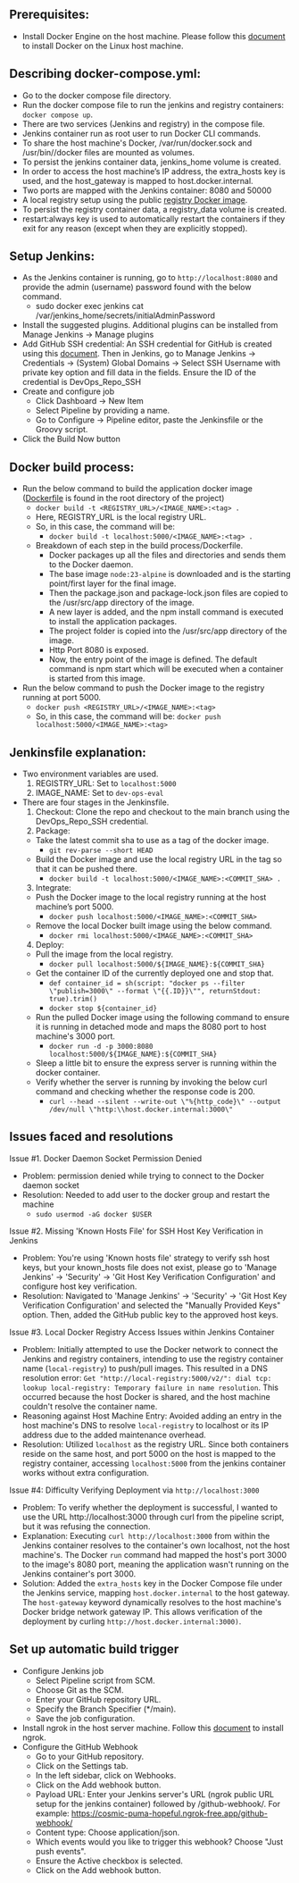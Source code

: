 ## Prerequisites:
- Install Docker Engine on the host machine. Please follow this [document](https://docs.docker.com/engine/install/ubuntu/#install-using-the-repository) to install Docker on the Linux host machine.

## Describing docker-compose.yml:
- Go to the docker compose file directory.
- Run the docker compose file to run the jenkins and registry containers: `docker compose up`.
- There are two services (Jenkins and registry) in the compose file.
- Jenkins container run as root user to run Docker CLI commands.
- To share the host machine's Docker, /var/run/docker.sock and /usr/bin//docker files are mounted as volumes.
- To persist the jenkins container data, jenkins_home volume is created.
- In order to access the host machine’s IP address, the extra_hosts key is used, and the host_gateway is mapped to host.docker.internal.
- Two ports are mapped with the Jenkins container: 8080 and 50000
- A local registry setup using the public [registry Docker image](https://hub.docker.com/_/registry).
- To persist the registry container data, a registry_data volume is created.
- restart:always key is used to automatically restart the containers if they exit for any reason (except when they are explicitly stopped).

## Setup Jenkins:
- As the Jenkins container is running, go to `http://localhost:8080` and provide the admin (username) password found with the below command.
  - sudo docker exec jenkins cat /var/jenkins_home/secrets/initialAdminPassword
- Install the suggested plugins. Additional plugins can be installed from Manage Jenkins -> Manage plugins
- Add GitHub SSH credential: An SSH credential for GitHub is created using this [document](https://docs.github.com/en/authentication/connecting-to-github-with-ssh/generating-a-new-ssh-key-and-adding-it-to-the-ssh-agent?platform=linux). Then in Jenkins, go to Manage Jenkins -> Credentials -> (System) Global Domains -> Select SSH Username with private key option and fill data in the fields. Ensure the ID of the credential is DevOps_Repo_SSH
- Create and configure job
  - Click Dashboard -> New Item
  - Select Pipeline by providing a name.
  - Go to Configure -> Pipeline editor, paste the Jenkinsfile or the Groovy script.
- Click the Build Now button

## Docker build process:
- Run the below command to build the application docker image ([Dockerfile](https://github.com/mustafizEnosis/node-express-hello-devfile-no-dockerfile/blob/main/Dockerfile) is found in the root directory of the project)
    - `docker build -t <REGISTRY_URL>/<IMAGE_NAME>:<tag> .`
    - Here, REGISTRY_URL is the local registry URL.
    - So, in this case, the command will be:
      - `docker build -t localhost:5000/<IMAGE_NAME>:<tag> .`
    - Breakdown of each step in the build process/Dockerfile.
      - Docker packages up all the files and directories and sends them to the Docker daemon.
      - The base image `node:23-alpine` is downloaded and is the starting point/first layer for the final image.
      - Then the package.json and package-lock.json files are copied to the /usr/src/app directory of the image.
      - A new layer is added, and the npm install command is executed to install the application packages.
      - The project folder is copied into the /usr/src/app directory of the image.
      - Http Port 8080 is exposed.
      - Now, the entry point of the image is defined. The default command is npm start which will be executed when a container is started from this image.
- Run the below command to push the Docker image to the registry running at port 5000.
  - `docker push <REGISTRY_URL>/<IMAGE_NAME>:<tag>`
  - So, in this case, the command will be: `docker push localhost:5000/<IMAGE_NAME>:<tag>`

## Jenkinsfile explanation: 
- Two environment variables are used.
  1. REGISTRY_URL: Set to `localhost:5000`
  2. IMAGE_NAME: Set to `dev-ops-eval`
- There are four stages in the Jenkinsfile.
  1. Checkout: Clone the repo and checkout to the main branch using the DevOps_Repo_SSH credential.
  2. Package:
    - Take the latest commit sha to use as a tag of the docker image.
      - `git rev-parse --short HEAD`
    - Build the Docker image and use the local registry URL in the tag so that it can be pushed there.
      - `docker build -t localhost:5000/<IMAGE_NAME>:<COMMIT_SHA> .`
  3. Integrate:
    - Push the Docker image to the local registry running at the host machine’s port 5000.
      - `docker push localhost:5000/<IMAGE_NAME>:<COMMIT_SHA>`
    - Remove the local Docker built image using the below command.
      - `docker rmi localhost:5000/<IMAGE_NAME>:<COMMIT_SHA>`
  4. Deploy:
    - Pull the image from the local registry.
      - `docker pull localhost:5000/${IMAGE_NAME}:${COMMIT_SHA}`
    - Get the container ID of the currently deployed one and stop that.
      - `def container_id = sh(script: "docker ps --filter \"publish=3000\" --format \"{{.ID}}\"", returnStdout: true).trim()`
      - `docker stop ${container_id}`    
    - Run the pulled Docker image using the following command to ensure it is running in detached mode and maps the 8080 port to host machine's 3000 port.
      - `docker run -d -p 3000:8080 localhost:5000/${IMAGE_NAME}:${COMMIT_SHA}`
    - Sleep a little bit to ensure the express server is running within the docker container.
    - Verify whether the server is running by invoking the below curl command and checking whether the response code is 200.
      - `curl --head --silent --write-out \"%{http_code}\" --output /dev/null \"http:\\host.docker.internal:3000\"`

## Issues faced and resolutions
Issue #1. Docker Daemon Socket Permission Denied
- Problem: permission denied while trying to connect to the Docker daemon socket
- Resolution: Needed to add user to the docker group and restart the machine
    - `sudo usermod -aG docker $USER`

Issue #2. Missing 'Known Hosts File' for SSH Host Key Verification in Jenkins
- Problem: You're using 'Known hosts file' strategy to verify ssh host keys, but your known_hosts file does not exist, please go to 'Manage Jenkins' -> 'Security' -> 'Git Host Key Verification Configuration' and configure host key verification.
- Resolution: Navigated to 'Manage Jenkins' -> 'Security' -> 'Git Host Key Verification Configuration' and selected the "Manually Provided Keys" option. Then, added the GitHub public key to the approved host keys.

Issue #3. Local Docker Registry Access Issues within Jenkins Container
- Problem: Initially attempted to use the Docker network to connect the Jenkins and registry containers, intending to use the registry container name (`local-registry`) to push/pull images. This resulted in a DNS resolution error: `Get "http://local-registry:5000/v2/": dial tcp: lookup local-registry: Temporary failure in name resolution`. This occurred because the host Docker is shared, and the host machine couldn't resolve the container name.
- Reasoning against Host Machine Entry: Avoided adding an entry in the host machine's DNS to resolve `local-registry` to localhost or its IP address due to the added maintenance overhead.
- Resolution: Utilized `localhost` as the registry URL. Since both containers reside on the same host, and port 5000 on the host is mapped to the registry container, accessing `localhost:5000` from the jenkins container works without extra configuration.

Issue #4: Difficulty Verifying Deployment via `http://localhost:3000`
- Problem: To verify whether the deployment is successful, I wanted to use the URL http://localhost:3000 through curl from the pipeline script, but it was refusing the connection.
- Explanation: Executing `curl http://localhost:3000` from within the Jenkins container resolves to the container's own localhost, not the host machine's. The Docker `run` command had mapped the host's port 3000 to the image's 8080 port, meaning the application wasn't running on the Jenkins container's port 3000.
- Solution: Added the `extra_hosts` key in the Docker Compose file under the Jenkins service, mapping `host.docker.internal` to the host gateway. The `host-gateway` keyword dynamically resolves to the host machine's Docker bridge network gateway IP. This allows verification of the deployment by curling `http://host.docker.internal:3000)`.

## Set up automatic build trigger
- Configure Jenkins job
  - Select Pipeline script from SCM.
  - Choose Git as the SCM.
  - Enter your GitHub repository URL.
  - Specify the Branch Specifier (*/main).   
  - Save the job configuration.
- Install ngrok in the host server machine. Follow this [document](https://ngrok.com/docs/getting-started/?os=linux) to install ngrok.
- Configure the GitHub Webhook
  - Go to your GitHub repository.
  - Click on the Settings tab.
  - In the left sidebar, click on Webhooks.
  - Click on the Add webhook button.
  - Payload URL: Enter your Jenkins server's URL (ngrok public URL setup for the jenkins container) followed by /github-webhook/. For example: https://cosmic-puma-hopeful.ngrok-free.app/github-webhook/
  - Content type: Choose application/json.
  - Which events would you like to trigger this webhook? Choose "Just push events".
  - Ensure the Active checkbox is selected.
  - Click on the Add webhook button.
